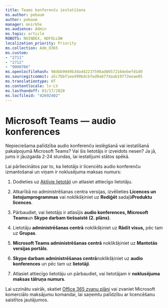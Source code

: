 ```yaml
---
title: Teams konferenču iestatīšana
ms.author: pebaum
author: pebaum
manager: mnirkhe
ms.audience: Admin
ms.topic: article
ROBOTS: NOINDEX, NOFOLLOW
localization_priority: Priority
ms.collection: Adm_O365
ms.custom:
- "2711"
- "2712"
- "9000766"
ms.openlocfilehash: 98dbb9049b3dad42237598ad86572164ebefd1d0
ms.sourcegitcommit: a5c7bbf1ee499bdcbfed9a677daab19772eeae05
ms.translationtype: HT
ms.contentlocale: lv-LV
ms.lasthandoff: 03/17/2020
ms.locfileid: "42692402"
---
```

# <a name="microsoft-teams--audio-conferencing"></a>Microsoft Teams — audio konferences

Nepieciešama palīdzība audio konferenču ieslēgšanā vai iestatīšanā pakalpojumā Microsoft Teams? Vai šis lietotājs ir izveidots nesen?  Ja jā, jums ir jāuzgaida 2-24 stundas, lai iestatījumi stātos spēkā.    

Lai pārliecinātos par to, ka lietotājs ir licencēts audio konferenču izmantošanai un viņam ir noklusējuma maksas numurs:

1. Dodieties uz [Aktīvie lietotāji](https://admin.microsoft.com/Adminportal/Home?source=applauncher#/users) un atlasiet attiecīgo lietotāju.

2. Atkarībā no administrēšanas centra versijas, izvēlieties **Licences un lietojumprogrammas** vai noklikšķiniet uz **Rediģēt** sadaļā**Produktu licences**.

3. Pārbaudiet, vai lietotājs ir atlasījis **audio konferences, Microsoft Teams**un **Skype darbam tiešsaistē (2. plāns)**.

4. Lietotāju **administrēšanas centrā** noklikšķiniet uz **Rādīt visus,** pēc tam uz **Grupas**.

5. **Microsoft Teams administrēšanas centrā** noklikšķiniet uz **Mantotās versijas portāls**.

6. **Skype darbam administrēšanas centrā**noklikšķiniet uz **audio konferences** un pēc tam uz **lietotāji**.

7. Atlasiet attiecīgo lietotāju un pārbaudiet, vai lietotājam ir **noklusējuma maksas tālruņa numurs**.

Lai uzzinātu vairāk, skatiet [Office 365 zvanu plāni](https://docs.microsoft.com/microsoftteams/calling-plans-for-office-365) vai zvaniet Microsoft komerciālo maksājumu komandai, lai saņemtu palīdzību ar licencēšanu saistītos jautājumos.
